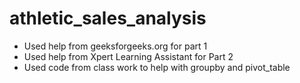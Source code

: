 # athletic_sales_analysis
- Used help from geeksforgeeks.org for part 1
- Used help from Xpert Learning Assistant for Part 2
- Used code from class work to help with groupby and pivot_table
